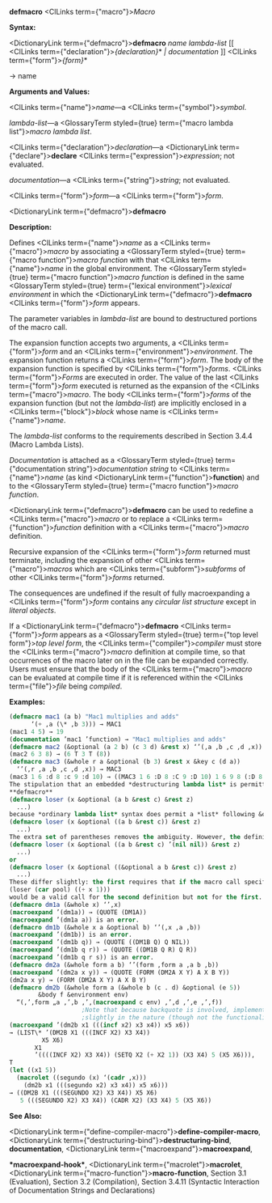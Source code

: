 **defmacro** <ClLinks  term={"macro"}><i>Macro</i></ClLinks> 



**Syntax:** 



<DictionaryLink  term={"defmacro"}><b>defmacro</b></DictionaryLink> *name lambda-list* [[ <ClLinks  term={"declaration"}><i>\{declaration\}</i></ClLinks>\* *| documentation* ]] <ClLinks  term={"form"}><i>\{form\}</i></ClLinks>\* 



→ name 



**Arguments and Values:** 



<ClLinks  term={"name"}><i>name</i></ClLinks>—a <ClLinks  term={"symbol"}><i>symbol</i></ClLinks>. 



*lambda-list*—a <GlossaryTerm styled={true} term={"macro lambda list"}><i>macro lambda list</i></GlossaryTerm>. 



<ClLinks  term={"declaration"}><i>declaration</i></ClLinks>—a <DictionaryLink  term={"declare"}><b>declare</b></DictionaryLink> <ClLinks  term={"expression"}><i>expression</i></ClLinks>; not evaluated. 



*documentation*—a <ClLinks  term={"string"}><i>string</i></ClLinks>; not evaluated. 



<ClLinks  term={"form"}><i>form</i></ClLinks>—a <ClLinks  term={"form"}><i>form</i></ClLinks>.  







<DictionaryLink  term={"defmacro"}><b>defmacro</b></DictionaryLink> 



**Description:** 



Defines <ClLinks  term={"name"}><i>name</i></ClLinks> as a <ClLinks  term={"macro"}><i>macro</i></ClLinks> by associating a <GlossaryTerm styled={true} term={"macro function"}><i>macro function</i></GlossaryTerm> with that <ClLinks  term={"name"}><i>name</i></ClLinks> in the global environment. The <GlossaryTerm styled={true} term={"macro function"}><i>macro function</i></GlossaryTerm> is defined in the same <GlossaryTerm styled={true} term={"lexical environment"}><i>lexical environment</i></GlossaryTerm> in which the <DictionaryLink  term={"defmacro"}><b>defmacro</b></DictionaryLink> <ClLinks  term={"form"}><i>form</i></ClLinks> appears. 



The parameter variables in *lambda-list* are bound to destructured portions of the macro call. 



The expansion function accepts two arguments, a <ClLinks  term={"form"}><i>form</i></ClLinks> and an <ClLinks  term={"environment"}><i>environment</i></ClLinks>. The expansion function returns a <ClLinks  term={"form"}><i>form</i></ClLinks>. The body of the expansion function is specified by <ClLinks  term={"form"}><i>forms</i></ClLinks>. <ClLinks  term={"form"}><i>Forms</i></ClLinks> are executed in order. The value of the last <ClLinks  term={"form"}><i>form</i></ClLinks> executed is returned as the expansion of the <ClLinks  term={"macro"}><i>macro</i></ClLinks>. The body <ClLinks  term={"form"}><i>forms</i></ClLinks> of the expansion function (but not the *lambda-list*) are implicitly enclosed in a <ClLinks  term={"block"}><i>block</i></ClLinks> whose name is <ClLinks  term={"name"}><i>name</i></ClLinks>. 



The *lambda-list* conforms to the requirements described in Section 3.4.4 (Macro Lambda Lists). 



*Documentation* is attached as a <GlossaryTerm styled={true} term={"documentation string"}><i>documentation string</i></GlossaryTerm> to <ClLinks  term={"name"}><i>name</i></ClLinks> (as kind <DictionaryLink  term={"function"}><b>function</b></DictionaryLink>) and to the <GlossaryTerm styled={true} term={"macro function"}><i>macro function</i></GlossaryTerm>. 



<DictionaryLink  term={"defmacro"}><b>defmacro</b></DictionaryLink> can be used to redefine a <ClLinks  term={"macro"}><i>macro</i></ClLinks> or to replace a <ClLinks  term={"function"}><i>function</i></ClLinks> definition with a <ClLinks  term={"macro"}><i>macro</i></ClLinks> definition. 



Recursive expansion of the <ClLinks  term={"form"}><i>form</i></ClLinks> returned must terminate, including the expansion of other <ClLinks  term={"macro"}><i>macros</i></ClLinks> which are <ClLinks  term={"subform"}><i>subforms</i></ClLinks> of other <ClLinks  term={"form"}><i>forms</i></ClLinks> returned. 



The consequences are undefined if the result of fully macroexpanding a <ClLinks  term={"form"}><i>form</i></ClLinks> contains any *circular list structure* except in *literal objects*. 



If a <DictionaryLink  term={"defmacro"}><b>defmacro</b></DictionaryLink> <ClLinks  term={"form"}><i>form</i></ClLinks> appears as a <GlossaryTerm styled={true} term={"top level form"}><i>top level form</i></GlossaryTerm>, the <ClLinks  term={"compiler"}><i>compiler</i></ClLinks> must store the <ClLinks  term={"macro"}><i>macro</i></ClLinks> definition at compile time, so that occurrences of the macro later on in the file can be expanded correctly. Users must ensure that the body of the <ClLinks  term={"macro"}><i>macro</i></ClLinks> can be evaluated at compile time if it is referenced within the <ClLinks  term={"file"}><i>file</i></ClLinks> being *compiled*. 



**Examples:**
```lisp
(defmacro mac1 (a b) "Mac1 multiplies and adds" 
	  ‘(+ ,a (\* ,b 3))) → MAC1 
(mac1 4 5) → 19 
(documentation ’mac1 ’function) → "Mac1 multiplies and adds" 
(defmacro mac2 (&optional (a 2 b) (c 3 d) &rest x) ‘’(,a ,b ,c ,d ,x)) → MAC2 (mac2 6) → (6 T 3 NIL NIL) 
(mac2 6 3 8) → (6 T 3 T (8)) 
(defmacro mac3 (&whole r a &optional (b 3) &rest x &key c (d a)) 
  ‘’(,r ,a ,b ,c ,d ,x)) → MAC3 
(mac3 1 6 :d 8 :c 9 :d 10) → ((MAC3 1 6 :D 8 :C 9 :D 10) 1 6 9 8 (:D 8 :C 9 :D 10)) 
The stipulation that an embedded *destructuring lambda list* is permitted only where *ordinary lambda list* syntax would permit a parameter name but not a *list* is made to prevent ambiguity. For example, the following is not valid:  
**defmacro** 
(defmacro loser (x &optional (a b &rest c) &rest z) 
  ...) 
because *ordinary lambda list* syntax does permit a *list* following &optional; the list (a b &rest c) would be interpreted as describing an optional parameter named a whose default value is that of the form b, with a supplied-p parameter named **&rest** (not valid), and an extraneous symbol c in the list (also not valid). An almost correct way to express this is 
(defmacro loser (x &optional ((a b &rest c)) &rest z) 
  ...) 
The extra set of parentheses removes the ambiguity. However, the definition is now incorrect because a macro call such as (loser (car pool)) would not provide any argument form for the lambda list (a b &rest c), and so the default value against which to match the *lambda list* would be **nil** because no explicit default value was specified. The consequences of this are unspecified since the empty list, **nil**, does not have *forms* to satisfy the parameters a and b. The fully correct definition would be either 
(defmacro loser (x &optional ((a b &rest c) ’(nil nil)) &rest z) 
  ...) 
or 
(defmacro loser (x &optional ((&optional a b &rest c)) &rest z) 
  ...) 
These differ slightly: the first requires that if the macro call specifies a explicitly then it must also specify b explicitly, whereas the second does not have this requirement. For example, 
(loser (car pool) ((+ x 1))) 
would be a valid call for the second definition but not for the first. 
(defmacro dm1a (&whole x) ‘’,x) 
(macroexpand ’(dm1a)) → (QUOTE (DM1A)) 
(macroexpand ’(dm1a a)) is an error. 
(defmacro dm1b (&whole x a &optional b) ‘’(,x ,a ,b)) 
(macroexpand ’(dm1b)) is an error. 
(macroexpand ’(dm1b q)) → (QUOTE ((DM1B Q) Q NIL)) 
(macroexpand ’(dm1b q r)) → (QUOTE ((DM1B Q R) Q R)) 
(macroexpand ’(dm1b q r s)) is an error. 
(defmacro dm2a (&whole form a b) ‘’(form ,form a ,a b ,b)) 
(macroexpand ’(dm2a x y)) → (QUOTE (FORM (DM2A X Y) A X B Y)) 
(dm2a x y) → (FORM (DM2A X Y) A X B Y) 
(defmacro dm2b (&whole form a (&whole b (c . d) &optional (e 5)) 
		&body f &environment env)  
  “(,’,form „a ,’,b ,’,(macroexpand c env) ,’,d ,’,e ,’,f)) 
					;Note that because backquote is involved, implementations may differ 
					;slightly in the nature (though not the functionality) of the expansion. 
(macroexpand ’(dm2b x1 (((incf x2) x3 x4)) x5 x6)) 
→ (LIST\* ’(DM2B X1 (((INCF X2) X3 X4)) 
		 X5 X6) 
	   X1 
	   ’((((INCF X2) X3 X4)) (SETQ X2 (+ X2 1)) (X3 X4) 5 (X5 X6))), 
T 
(let ((x1 5)) 
  (macrolet ((segundo (x) ‘(cadr ,x))) 
    (dm2b x1 (((segundo x2) x3 x4)) x5 x6))) 
→ ((DM2B X1 (((SEGUNDO X2) X3 X4)) X5 X6) 
   5 (((SEGUNDO X2) X3 X4)) (CADR X2) (X3 X4) 5 (X5 X6)) 
```
**See Also:** 



<DictionaryLink  term={"define-compiler-macro"}><b>define-compiler-macro</b></DictionaryLink>, <DictionaryLink  term={"destructuring-bind"}><b>destructuring-bind</b></DictionaryLink>, **documentation**, <DictionaryLink  term={"macroexpand"}><b>macroexpand</b></DictionaryLink>, 



**\*macroexpand-hook\***, <DictionaryLink  term={"macrolet"}><b>macrolet</b></DictionaryLink>, <DictionaryLink  term={"macro-function"}><b>macro-function</b></DictionaryLink>, Section 3.1 (Evaluation), Section 3.2 (Compilation), Section 3.4.11 (Syntactic Interaction of Documentation Strings and Declarations) 



